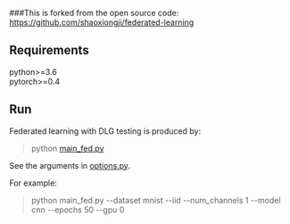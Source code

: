 
###This is forked from the open source code:
https://github.com/shaoxiongji/federated-learning

## Requirements
python>=3.6  
pytorch>=0.4

## Run


Federated learning with DLG testing is produced by:
> python [main_fed.py](main_fed.py)

See the arguments in [options.py](utils/options.py). 

For example:
> python main_fed.py --dataset mnist --iid --num_channels 1 --model cnn --epochs 50 --gpu 0  




